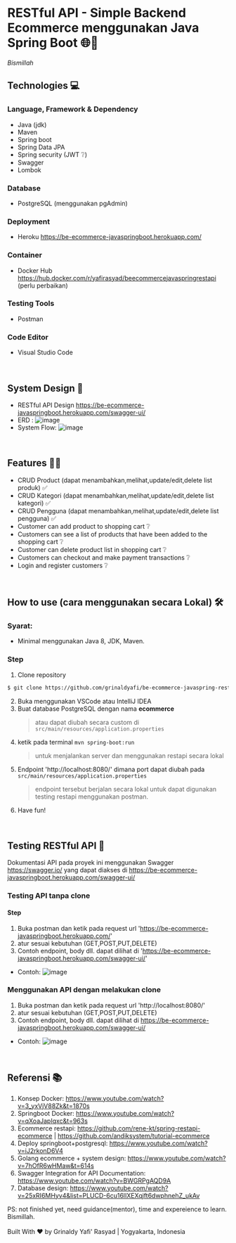 # RESTful API - Simple Backend Ecommerce menggunakan Java Spring Boot :globe_with_meridians::leaves:

_Bismillah_

## Technologies :computer:

### Language, Framework & Dependency
- Java (jdk)
- Maven
- Spring boot
- Spring Data JPA 
- Spring security (JWT :grey_question:)
- Swagger 
- Lombok
### Database
- PostgreSQL (menggunakan pgAdmin)
### Deployment
- Heroku https://be-ecommerce-javaspringboot.herokuapp.com/
### Container
- Docker Hub https://hub.docker.com/r/yafirasyad/beecommercejavaspringrestapi (perlu perbaikan)
### Testing Tools
- Postman
### Code Editor 
- Visual Studio Code

<br>

## System Design :memo:
- RESTful API Design https://be-ecommerce-javaspringboot.herokuapp.com/swagger-ui/
- ERD : 
![image](https://user-images.githubusercontent.com/46275481/196974080-de42b5e1-9428-4926-8ab1-ff435405af18.png)
- System Flow: 
![image](https://user-images.githubusercontent.com/46275481/196974178-e28fefb5-316e-4970-8ac2-f8b804029e6c.png)
<br>

## Features :man_technologist:
- CRUD Product (dapat menambahkan,melihat,update/edit,delete list produk) :white_check_mark:
- CRUD Kategori (dapat menambahkan,melihat,update/edit,delete list kategori) :white_check_mark:
- CRUD Pengguna (dapat menambahkan,melihat,update/edit,delete list pengguna) :white_check_mark:
- Customer can add product to shopping cart :grey_question:
- Customers can see a list of products that have been added to the shopping cart :grey_question:
- Customer can delete product list in shopping cart :grey_question:
- Customers can checkout and make payment transactions :grey_question:
- Login and register customers :grey_question:

<br>

## How to use (cara menggunakan secara Lokal) :hammer_and_wrench:	
### Syarat:
- Minimal menggunakan Java 8, JDK, Maven.
### Step
1. Clone repository
```bash
$ git clone https://github.com/grinaldyafi/be-ecommerce-javaspring-restapi.git
```
2. Buka menggunakan VSCode atau IntelliJ IDEA
3. Buat database PostgreSQL dengan nama **ecommerce** 
   > atau dapat diubah secara custom di ```src/main/resources/application.properties```
4. ketik pada terminal ```mvn spring-boot:run```
   > untuk menjalankan server dan menggunakan restapi secara lokal
5. Endpoint 'http://localhost:8080/' dimana port dapat diubah pada ```src/main/resources/application.properties```
   > endpoint tersebut berjalan secara lokal untuk dapat digunakan testing restapi menggunakan postman.
6. Have fun! 
<br>

## Testing RESTful API :test_tube:
   Dokumentasi API pada proyek ini menggunakan Swagger https://swagger.io/ yang dapat diakses di https://be-ecommerce-javaspringboot.herokuapp.com/swagger-ui/
   
### Testing API tanpa clone
#### Step
1. Buka postman dan ketik pada request url 'https://be-ecommerce-javaspringboot.herokuapp.com/'
2. atur sesuai kebutuhan (GET,POST,PUT,DELETE)
3. Contoh endpoint, body dll. dapat dilihat di 'https://be-ecommerce-javaspringboot.herokuapp.com/swagger-ui/'
- Contoh:
![image](https://user-images.githubusercontent.com/46275481/196953688-5faf84a9-cc3c-4502-bf95-2cac24678a9a.png)

### Menggunakan API dengan melakukan clone
1. Buka postman dan ketik pada request url 'http://localhost:8080/'
2. atur sesuai kebutuhan (GET,POST,PUT,DELETE)
3. Contoh endpoint, body dll. dapat dilihat di https://be-ecommerce-javaspringboot.herokuapp.com/swagger-ui/
- Contoh:
![image](https://user-images.githubusercontent.com/46275481/196954320-c3194820-8b19-4c33-a039-fae96eee0ceb.png)

<br>

## Referensi :books:
1. Konsep Docker: https://www.youtube.com/watch?v=3_yxVjV88Zk&t=1870s
2. Springboot Docker: https://www.youtube.com/watch?v=qXoaJapIqxc&t=963s
3. Ecommerce restapi: https://github.com/rene-kt/spring-restapi-ecommerce | https://github.com/andiksystem/tutorial-ecommerce
4. Deploy springboot+postgresql: https://www.youtube.com/watch?v=iJ2rkonD6V4
6. Golang ecommerce + system design: https://www.youtube.com/watch?v=7hOfR6wHMaw&t=614s
7. Swagger Integration for API Documentation: https://www.youtube.com/watch?v=BWGRPgAQD9A
8. Database design: https://www.youtube.com/watch?v=25xRI6MHyv4&list=PLUCD-6cu16lIXEXqjft6dwphnehZ_ukAv

PS: not finished yet, need guidance(mentor), time and expereience to learn. Bismillah.
<br> <br>
Built With :heart: by Grinaldy Yafi' Rasyad | Yogyakarta, Indonesia
